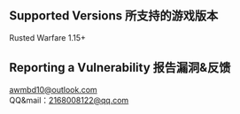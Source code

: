 

## Supported Versions 所支持的游戏版本

Rusted Warfare 1.15+

## Reporting a Vulnerability 报告漏洞&反馈

awmbd10@outlook.com  
QQ&mail：2168008122@qq.com

